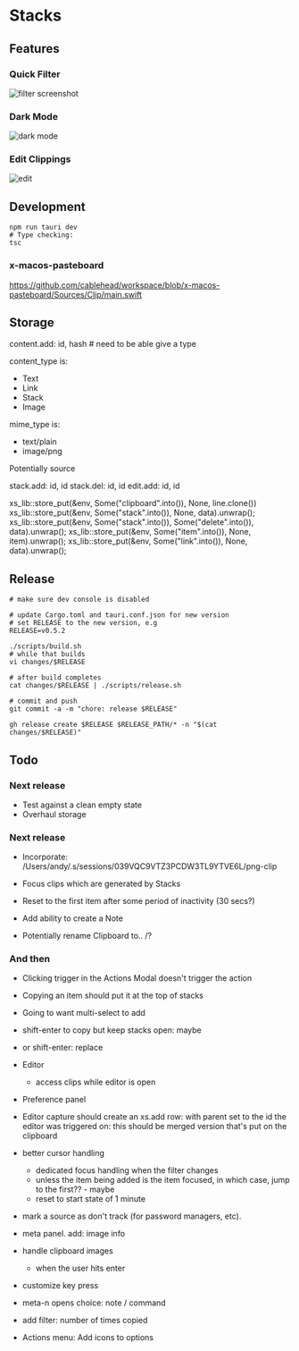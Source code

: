 # Stacks

## Features

### Quick Filter

![filter screenshot](./docs/screenshots/filter.webp)

### Dark Mode

![dark mode](./docs/screenshots/dark-mode.webp)

### Edit Clippings

![edit](./docs/screenshots/edit.webp)

## Development

```
npm run tauri dev
# Type checking:
tsc
```

### x-macos-pasteboard

https://github.com/cablehead/workspace/blob/x-macos-pasteboard/Sources/Clip/main.swift

## Storage

content.add: id, hash  # need to be able give a type

content_type is:

- Text
- Link
- Stack
- Image

mime_type is:

- text/plain
- image/png

Potentially source

stack.add: id, id
stack.del: id, id
edit.add: id, id

xs_lib::store_put(&env, Some("clipboard".into()), None, line.clone())
xs_lib::store_put(&env, Some("stack".into()), None, data).unwrap();
xs_lib::store_put(&env, Some("stack".into()), Some("delete".into()), data).unwrap();
xs_lib::store_put(&env, Some("item".into()), None, item).unwrap();
xs_lib::store_put(&env, Some("link".into()), None, data).unwrap();


## Release

```
# make sure dev console is disabled

# update Cargo.toml and tauri.conf.json for new version
# set RELEASE to the new version, e.g
RELEASE=v0.5.2

./scripts/build.sh
# while that builds
vi changes/$RELEASE

# after build completes
cat changes/$RELEASE | ./scripts/release.sh

# commit and push
git commit -a -m "chore: release $RELEASE"

gh release create $RELEASE $RELEASE_PATH/* -n "$(cat changes/$RELEASE)"
```

## Todo

### Next release

- Test against a clean empty state
- Overhaul storage

### Next release

- Incorporate: /Users/andy/.s/sessions/039VQC9VTZ3PCDW3TL9YTVE6L/png-clip

- Focus clips which are generated by Stacks
- Reset to the first item after some period of inactivity (30 secs?)

- Add ability to create a Note

- Potentially rename Clipboard to.. /?

### And then

- Clicking trigger in the Actions Modal doesn't trigger the action

- Copying an item should put it at the top of stacks

- Going to want multi-select to add

- shift-enter to copy but keep stacks open: maybe
- or shift-enter: replace

- Editor
    - access clips while editor is open

- Preference panel

- Editor capture should create an xs.add row: with parent set to the id the
  editor was triggered on: this should be merged version that's put on the
  clipboard

- better cursor handling
    - dedicated focus handling when the filter changes
    - unless the item being added is the item focused, in which case, jump to
      the first?? - maybe
    - reset to start state of 1 minute

- mark a source as don't track (for password managers, etc).

- meta panel. add: image info

- handle clipboard images
    - when the user hits enter

- customize key press
- meta-n opens choice: note / command
- add filter: number of times copied

- Actions menu: Add icons to options
